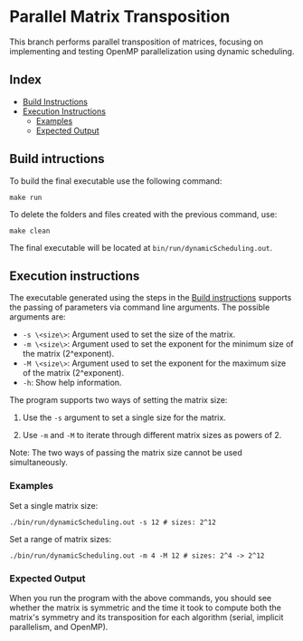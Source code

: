# Parallel Matrix Transposition
This branch performs parallel transposition of matrices, focusing on implementing and testing OpenMP parallelization using 
dynamic scheduling.
## Index
- [Build Instructions](#build-instructions)
- [Execution Instructions](#execution-instructions)
  - [Examples](#examples)
  - [Expected Output](#expected-output)


## Build intructions
To build the final executable use the following command:
```shell 
make run
```

To delete the folders and files created with the previous command, use:
```shell
make clean
```

The final executable will be located at `` bin/run/dynamicScheduling.out ``.

## Execution instructions
The executable generated using the steps in the [Build instructions](#build-intructions)
supports the passing of parameters via command line arguments. The possible arguments are:
- `-s \<size\>`: Argument used to set the size of the matrix.
- `-m \<size\>`: Argument used to set the exponent for the minimum size of the matrix (2^exponent).
- `-M \<size\>`: Argument used to set the exponent for the maximum size of the matrix (2^exponent).
- `-h`: Show help information.

The program supports two ways of setting the matrix size:

1) Use the `-s` argument to set a single size for the matrix.

2) Use `-m` and `-M` to iterate through different matrix sizes as powers of 2.

Note: The two ways of passing the matrix size cannot be used simultaneously.

### Examples

Set a single matrix size:
```shell
./bin/run/dynamicScheduling.out -s 12 # sizes: 2^12
```

Set a range of matrix sizes:
```shell
./bin/run/dynamicScheduling.out -m 4 -M 12 # sizes: 2^4 -> 2^12
```

### Expected Output

When you run the program with the above commands, you should see whether the matrix is symmetric and the time it took to
compute both the matrix's symmetry and its transposition for each algorithm (serial, implicit parallelism, and OpenMP).